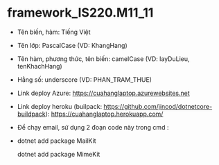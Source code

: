 # framework_IS220.M11_11

- Tên biến, hàm: Tiếng Việt
- Tên lớp: PascalCase (VD: KhangHang)
- Tên hàm, phương thức, tên biến: camelCase (VD: layDuLieu, tenKhachHang)
- Hằng số: underscore (VD: PHAN_TRAM_THUE)

- Link deploy Azure:
https://cuahanglaptop.azurewebsites.net

- Link deploy heroku (builpack: https://github.com/jincod/dotnetcore-buildpack):
https://cuahanglaptop.herokuapp.com/


- Để chạy email, sử dụng 2 đoạn code này trong cmd :
- 
  dotnet add package MailKit
  
  dotnet add package MimeKit
